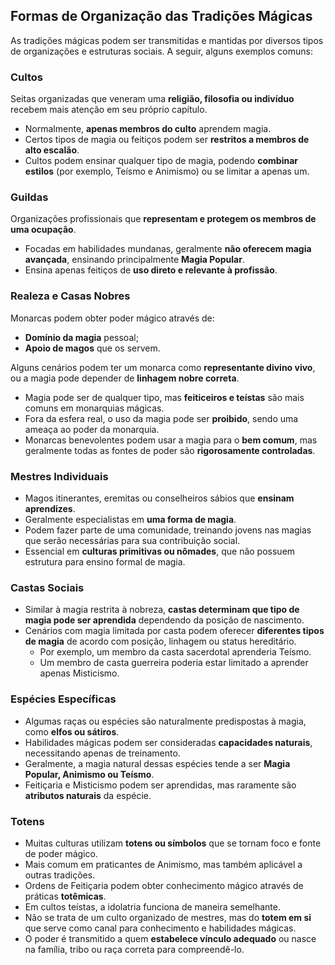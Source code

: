 ## Formas de Organização das Tradições Mágicas

As tradições mágicas podem ser transmitidas e mantidas por diversos tipos de organizações e estruturas sociais. A seguir, alguns exemplos comuns:

### Cultos
Seitas organizadas que veneram uma **religião, filosofia ou indivíduo** recebem mais atenção em seu próprio capítulo.  
- Normalmente, **apenas membros do culto** aprendem magia.  
- Certos tipos de magia ou feitiços podem ser **restritos a membros de alto escalão**.  
- Cultos podem ensinar qualquer tipo de magia, podendo **combinar estilos** (por exemplo, Teísmo e Animismo) ou se limitar a apenas um.

### Guildas
Organizações profissionais que **representam e protegem os membros de uma ocupação**.  
- Focadas em habilidades mundanas, geralmente **não oferecem magia avançada**, ensinando principalmente **Magia Popular**.  
- Ensina apenas feitiços de **uso direto e relevante à profissão**.

### Realeza e Casas Nobres
Monarcas podem obter poder mágico através de:  
- **Domínio da magia** pessoal;  
- **Apoio de magos** que os servem.  

Alguns cenários podem ter um monarca como **representante divino vivo**, ou a magia pode depender de **linhagem nobre correta**.  
- Magia pode ser de qualquer tipo, mas **feiticeiros e teístas** são mais comuns em monarquias mágicas.  
- Fora da esfera real, o uso da magia pode ser **proibido**, sendo uma ameaça ao poder da monarquia.  
- Monarcas benevolentes podem usar a magia para o **bem comum**, mas geralmente todas as fontes de poder são **rigorosamente controladas**.

### Mestres Individuais
- Magos itinerantes, eremitas ou conselheiros sábios que **ensinam aprendizes**.  
- Geralmente especialistas em **uma forma de magia**.  
- Podem fazer parte de uma comunidade, treinando jovens nas magias que serão necessárias para sua contribuição social.  
- Essencial em **culturas primitivas ou nômades**, que não possuem estrutura para ensino formal de magia.

### Castas Sociais
- Similar à magia restrita à nobreza, **castas determinam que tipo de magia pode ser aprendida** dependendo da posição de nascimento.  
- Cenários com magia limitada por casta podem oferecer **diferentes tipos de magia** de acordo com posição, linhagem ou status hereditário.  
  - Por exemplo, um membro da casta sacerdotal aprenderia Teísmo.  
  - Um membro de casta guerreira poderia estar limitado a aprender apenas Misticismo.

### Espécies Específicas
- Algumas raças ou espécies são naturalmente predispostas à magia, como **elfos ou sátiros**.  
- Habilidades mágicas podem ser consideradas **capacidades naturais**, necessitando apenas de treinamento.  
- Geralmente, a magia natural dessas espécies tende a ser **Magia Popular, Animismo ou Teísmo**.  
- Feitiçaria e Misticismo podem ser aprendidas, mas raramente são **atributos naturais** da espécie.

### Totens
- Muitas culturas utilizam **totens ou símbolos** que se tornam foco e fonte de poder mágico.  
- Mais comum em praticantes de Animismo, mas também aplicável a outras tradições.  
- Ordens de Feitiçaria podem obter conhecimento mágico através de práticas **totêmicas**.  
- Em cultos teístas, a idolatria funciona de maneira semelhante.  
- Não se trata de um culto organizado de mestres, mas do **totem em si** que serve como canal para conhecimento e habilidades mágicas.  
- O poder é transmitido a quem **estabelece vínculo adequado** ou nasce na família, tribo ou raça correta para compreendê-lo.
